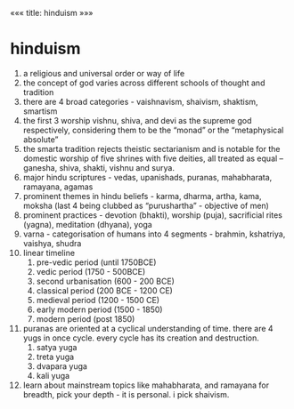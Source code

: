 «««
title: hinduism
»»»

# hinduism

1. a religious and universal order or way of life
2. the concept of god varies across different schools of thought and tradition
3. there are 4 broad categories - vaishnavism, shaivism, shaktism, smartism
4. the first 3 worship vishnu, shiva, and devi as the supreme god respectively, considering them to be the “monad” or the “metaphysical absolute”
5. the smarta tradition rejects theistic sectarianism and is notable for the domestic worship of five shrines with five deities, all treated as equal – ganesha, shiva, shakti, vishnu and surya.
6. major hindu scriptures - vedas, upanishads, puranas, mahabharata, ramayana, agamas
7. prominent themes in hindu beliefs - karma, dharma, artha, kama, moksha (last 4 being clubbed as “purushartha” - objective of men)
8. prominent practices - devotion (bhakti), worship (puja), sacrificial rites (yagna), meditation (dhyana), yoga
9. varna - categorisation of humans into 4 segments - brahmin, kshatriya, vaishya, shudra
10. linear timeline
    1. pre-vedic period (until 1750BCE)
    2. vedic period (1750 - 500BCE)
    3. second urbanisation (600 - 200 BCE)
    4. classical period (200 BCE - 1200 CE)
    5. medieval period (1200 - 1500 CE)
    6. early modern period (1500 - 1850)
    7. modern period (post 1850)
11. puranas are oriented at a cyclical understanding of time. there are 4 yugs in once cycle. every cycle has its creation and destruction.
    1. satya yuga
    2. treta yuga
    3. dvapara yuga
    4. kali yuga
12. learn about mainstream topics like mahabharata, and ramayana for breadth, pick your depth - it is personal. i pick shaivism.

